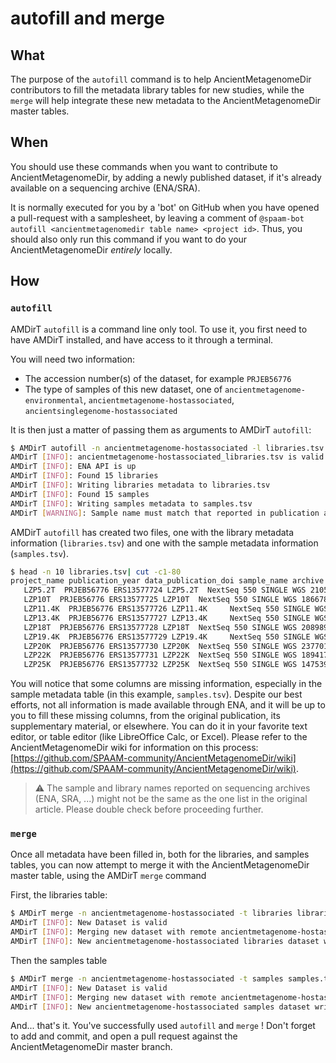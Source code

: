 # autofill and merge

## What

The purpose of the `autofill` command is to help AncientMetagenomeDir contributors to fill the metadata library tables for new studies, while the `merge` will help integrate these new metadata to the AncientMetagenomeDir master tables.

## When

You should use these commands when you want to contribute to AncientMetagenomeDir, by adding a newly published dataset, if it's already available on a sequencing archive (ENA/SRA).

It is normally executed for you by a 'bot' on GitHub when you have opened a pull-request with a samplesheet, by leaving a comment of `@spaam-bot autofill <ancientmetagenomedir table name> <project id>`. Thus, you should also only run this command if you want to do your AncientMetagenomeDir _entirely_ locally.

## How

### `autofill`

AMDirT `autofill` is a command line only tool. To use it, you first need to have AMDirT installed, and have access to it through a terminal.

You will need two information:

- The accession number(s) of the dataset, for example `PRJEB56776`
- The type of samples of this new dataset, one of `ancientmetagenome-environmental`, `ancientmetagenome-hostassociated`, `ancientsinglegenome-hostassociated`

It is then just a matter of passing them as arguments to AMDirT `autofill`:

```bash
$ AMDirT autofill -n ancientmetagenome-hostassociated -l libraries.tsv -s samples.tsv PRJEB56776
AMDirT [INFO]: ancientmetagenome-hostassociated_libraries.tsv is valid
AMDirT [INFO]: ENA API is up
AMDirT [INFO]: Found 15 libraries
AMDirT [INFO]: Writing libraries metadata to libraries.tsv
AMDirT [INFO]: Found 15 samples
AMDirT [INFO]: Writing samples metadata to samples.tsv
AMDirT [WARNING]: Sample name must match that reported in publication and/or sample-level table. ENA reported sample-name may not be correct! Check before submission.
```

AMDirT `autofill` has created two files, one with the library metadata information (`libraries.tsv`) and one with the sample metadata information (`samples.tsv`).

```bash
$ head -n 10 libraries.tsv| cut -c1-80
project_name publication_year data_publication_doi sample_name archive archive_project
   LZP5.2T  PRJEB56776 ERS13577724 LZP5.2T  NextSeq 550 SINGLE WGS 21055508 ERR1043
   LZP10T  PRJEB56776 ERS13577725 LZP10T  NextSeq 550 SINGLE WGS 18667881 ERR104307
   LZP11.4K  PRJEB56776 ERS13577726 LZP11.4K     NextSeq 550 SINGLE WGS 13224117 ERR10
   LZP13.4K  PRJEB56776 ERS13577727 LZP13.4K     NextSeq 550 SINGLE WGS 23176476 ERR10
   LZP18T  PRJEB56776 ERS13577728 LZP18T  NextSeq 550 SINGLE WGS 20898948 ERR104307
   LZP19.4K  PRJEB56776 ERS13577729 LZP19.4K     NextSeq 550 SINGLE WGS 15766490 ERR10
   LZP20K  PRJEB56776 ERS13577730 LZP20K  NextSeq 550 SINGLE WGS 23770102 ERR104307
   LZP22K  PRJEB56776 ERS13577731 LZP22K  NextSeq 550 SINGLE WGS 18941737 ERR104307
   LZP25K  PRJEB56776 ERS13577732 LZP25K  NextSeq 550 SINGLE WGS 14753980 ERR104307
```

You will notice that some columns are missing information, especially in the sample metadata table (in this example, `samples.tsv`). Despite our best efforts, not all information is made available through ENA, and it will be up to you to fill these missing columns, from the original publication, its supplementary material, or elsewhere.
You can do it in your favorite text editor, or table editor (like LibreOffice Calc, or Excel).
Please refer to the AncientMetagenomeDir wiki for information on this process: [https://github.com/SPAAM-community/AncientMetagenomeDir/wiki](https://github.com/SPAAM-community/AncientMetagenomeDir/wiki).

> ⚠️ The sample and library names reported on sequencing archives (ENA, SRA, ...) might not be the same as the one list in the original article. Please double check before proceeding further.

### `merge`

Once all metadata have been filled in, both for the libraries, and samples tables, you can now attempt to merge it with the AncientMetagenomeDir master table, using the AMDirT `merge` command

First, the libraries table:

```bash
$ AMDirT merge -n ancientmetagenome-hostassociated -t libraries libraries.tsv
AMDirT [INFO]: New Dataset is valid
AMDirT [INFO]: Merging new dataset with remote ancientmetagenome-hostassociated libraries dataset
AMDirT [INFO]: New ancientmetagenome-hostassociated libraries dataset written to ./ancientmetagenome-hostassociated_libraries.tsv
```

Then the samples table

```bash
$ AMDirT merge -n ancientmetagenome-hostassociated -t samples samples.tsv
AMDirT [INFO]: New Dataset is valid
AMDirT [INFO]: Merging new dataset with remote ancientmetagenome-hostassociated samples dataset
AMDirT [INFO]: New ancientmetagenome-hostassociated samples dataset written to ./ancientmetagenome-hostassociated_samples.tsv
```

And... that's it. You've successfully used `autofill` and `merge` ! Don't forget to add and commit, and open a pull request against the AncientMetagenomeDir master branch.
